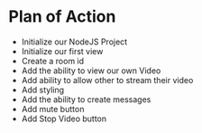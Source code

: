 # Plan of Action

- Initialize our NodeJS Project
- Initialize our first view
- Create a room id
- Add the ability to view our own Video
- Add ability to allow other to stream their video
- Add styling
- Add the ability to create messages
- Add mute button
- Add Stop Video button

